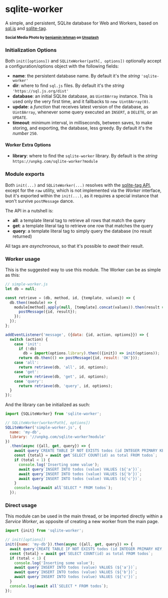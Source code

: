 # sqlite-worker

A simple, and persistent, SQLite database for Web and Workers, based on [sql.js](https://github.com/sql-js/sql.js#readme) and [sqlite-tag](https://github.com/WebReflection/sqlite-tag#readme).

<sup>**Social Media Photo by [benjamin lehman](https://unsplash.com/@benjaminlehman) on [Unsplash](https://unsplash.com/)**</sup>



### Initialization Options

Both `init([options])` and `SQLiteWorker(path[, options])` optionally accept a configuration/options object with the following fields:

  * **name**: the persistent database name. By default it's the *string* `'sqlite-worker'`
  * **dir**: where to find `sql.js` files.  By default it's the *string* `'https://sql.js.org/dist'`
  * **database**: an initial SQLite database, as `Uint8Array` instance. This is used only the very first time, and it fallbacks to `new Uint8Array(0)`.
  * **update**: a *function* that receives latest version of the database, as `Uint8Array`, whenever some query executed an `INSERT`, a `DELETE`, or an `UPDATE`.
  * **timeout**: minimum interval, in milliseconds, between saves, to make storing, and exporting, the database, less greedy. By default it's the *number* `250`.

#### Worker Extra Options

  * **library**: where to find the `sqlite-worker` library. By default is the *string* `https://unpkg.com/sqlite-worker?module`



### Module exports

Both `init(...)` and `SQLiteWorker(...)` resolves with the [sqlite-tag API](https://github.com/WebReflection/sqlite-tag#api), except for the `raw` utility, which is not implemented via the *Worker* interface, but it's exported within the `init(...)`, as it requires a special instance that won't survive `postMessage` dance.

The API in a nutshell is:

  * **all**: a template literal tag to retrieve all rows that match the query
  * **get**: a template literal tag to retrieve one row that matches the query
  * **query**: a template literal tag to simply query the database (no result returned)

All tags are *asynchronous*, so that it's possible to *await* their result.



### Worker usage

This is the suggested way to use this module. The Worker can be as simple as this:

```js
// simple-worker.js
let db = null;

const retrieve = (db, method, id, {template, values}) => {
  db.then((module) => {
    module[method].apply(null, [template].concat(values)).then(result => {
      postMessage({id, result});
    });
  });
};

addEventListener('message', ({data: {id, action, options}}) => {
  switch (action) {
    case 'init':
      if (!db)
        db = import(options.library).then(({init}) => init(options));
      return db.then(() => postMessage({id, result: 'OK'}));
    case 'all':
      return retrieve(db, 'all', id, options);
    case 'get':
      return retrieve(db, 'get', id, options);
    case 'query':
      return retrieve(db, 'query', id, options);
  }
});
```

And the library can be initialized as such:

```js
import {SQLiteWorker} from 'sqlite-worker';

// SQLiteWorker(workerPath[, options])
SQLiteWorker('simple-worker.js', {
  name: 'my-db',
  library: '//unpkg.com/sqlite-worker?module'
})
  .then(async ({all, get, query}) => {
    await query`CREATE TABLE IF NOT EXISTS todos (id INTEGER PRIMARY KEY, value TEXT)`;
    const {total} = await get`SELECT COUNT(id) as total FROM todos`;
    if (total < 1) {
      console.log('Inserting some value');
      await query`INSERT INTO todos (value) VALUES (${'a'})`;
      await query`INSERT INTO todos (value) VALUES (${'b'})`;
      await query`INSERT INTO todos (value) VALUES (${'c'})`;
    }
    console.log(await all`SELECT * FROM todos`);
  });
```



### Direct usage

This module can be used in the main thread, or be imported directly within a *Service Worker*, as opposite of creating a new worker from the main page.

```js
import {init} from 'sqlite-worker';

// init([options])
init({name: 'my-db'}).then(async ({all, get, query}) => {
  await query`CREATE TABLE IF NOT EXISTS todos (id INTEGER PRIMARY KEY, value TEXT)`;
  const {total} = await get`SELECT COUNT(id) as total FROM todos`;
  if (total < 1) {
    console.log('Inserting some value');
    await query`INSERT INTO todos (value) VALUES (${'a'})`;
    await query`INSERT INTO todos (value) VALUES (${'b'})`;
    await query`INSERT INTO todos (value) VALUES (${'c'})`;
  }
  console.log(await all`SELECT * FROM todos`);
});
```
